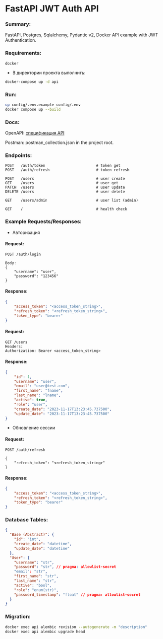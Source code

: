 # FastAPI JWT Auth API

### Summary:

FastAPI, Postgres, Sqlalchemy, Pydantic v2, Docker
API example with JWT Authentication.

### Requirements:
```
docker
```
-   В директории проекта выполнить:

``` bash
docker-compose up -d api
```

### Run:

```bash
cp config/.env.example config/.env
docker compose up --build
```

### Docs:


OpenAPI: [спецификация API](http://localhost:8000/docs)

Postman: postman_collection.json in the project root.


### Endpoints:

```http request
POST   /auth/token                       # token get
POST   /auth/refresh                     # token refresh

POST   /users                            # user create
GET    /users                            # user get
PATCH  /users                            # user update
DELETE /users                            # user delete

GET    /users/admin                      # user list (admin)

GET    /                                 # health check
```

### Example Requests/Responses:

- Авторизация
#### Request:

```http request
POST /auth/login

Body:
{
    "username": "user",
    "password": "123456"
}
```

#### Response:
```json
{
    "access_token": "<access_token_string>",
    "refresh_token": "<refresh_token_string>",
    "token_type": "bearer"
}
```

#### Request:
```http request
GET /users
Headers:
Authorization: Bearer <access_token_string>
```

#### Response:
```json
{
    "id": 1,
    "username": "user",
    "email": "user@test.com",
    "first_name": "fname",
    "last_name": "lname",
    "active": true,
    "role": "user",
    "create_date": "2023-11-17T13:23:45.737500",
    "update_date": "2023-11-17T13:23:45.737500"
}
```

- Обновление сессии
#### Request:
```http request
POST /auth/refresh

{
    "refresh_token": "<refresh_token_string>"
}
```

#### Response:
```json
{
    "access_token": "<access_token_string>",
    "refresh_token": "<refresh_token_string>",
    "token_type": "bearer"
}
```

### Database Tables:

```json
{
  "Base (Abstract)": {
    "id": "int",
    "create_date": "datetime",
    "update_date": "datetime"
  },
  "User": {
    "username": "str",
    "password": "str", // pragma: allowlist-secret
    "email": "str",
    "first_name": "str",
    "last_name": "str",
    "active": "bool",
    "role": "enum(str)",
    "password_timestamp": "float" // pragma: allowlist-secret
  }
}
```

### Migration:

``` bash
docker exec api alembic revision --autogenerate -m "description"
docker exec api alembic upgrade head
```

